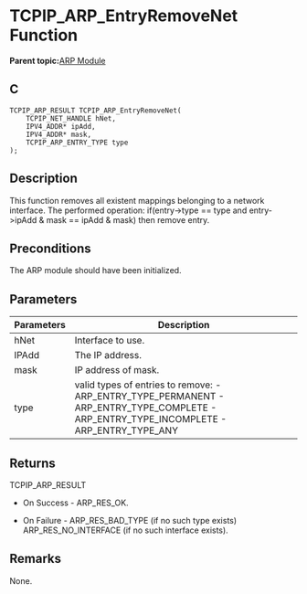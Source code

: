 # TCPIP\_ARP\_EntryRemoveNet Function

**Parent topic:**[ARP Module](GUID-3DCBF1EB-5623-4419-B244-DDD9B01704EE.md)

## C

```
TCPIP_ARP_RESULT TCPIP_ARP_EntryRemoveNet(
    TCPIP_NET_HANDLE hNet, 
    IPV4_ADDR* ipAdd, 
    IPV4_ADDR* mask, 
    TCPIP_ARP_ENTRY_TYPE type
);
```

## Description

This function removes all existent mappings belonging to a network interface. The performed operation: if\(entry-\>type == type and entry-\>ipAdd & mask == ipAdd & mask\) then remove entry.

## Preconditions

The ARP module should have been initialized.

## Parameters

|Parameters|Description|
|----------|-----------|
|hNet|Interface to use.|
|IPAdd|The IP address.|
|mask|IP address of mask.|
|type|valid types of entries to remove: - ARP\_ENTRY\_TYPE\_PERMANENT - ARP\_ENTRY\_TYPE\_COMPLETE - ARP\_ENTRY\_TYPE\_INCOMPLETE - ARP\_ENTRY\_TYPE\_ANY|

## Returns

TCPIP\_ARP\_RESULT

-   On Success - ARP\_RES\_OK.

-   On Failure - ARP\_RES\_BAD\_TYPE \(if no such type exists\) ARP\_RES\_NO\_INTERFACE \(if no such interface exists\).


## Remarks

None.

